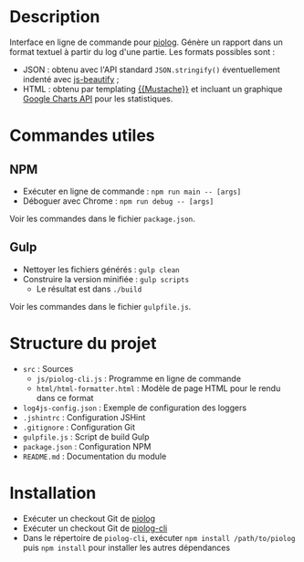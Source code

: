 # Description

Interface en ligne de commande pour [piolog](https://github.com/cicithesquirrel/piolog). Génère un rapport dans un format textuel à partir du log d'une partie. Les formats possibles sont :
  * JSON : obtenu avec l'API standard `JSON.stringify()` éventuellement indenté avec [js-beautify](https://www.npmjs.com/package/js-beautify) ;
  * HTML : obtenu par templating [{{Mustache}}](http://mustache.github.io/) et incluant un graphique [Google Charts API](https://developers.google.com/chart/) pour les statistiques.

# Commandes utiles

## NPM

  * Exécuter en ligne de commande : `npm run main -- [args]`
  * Déboguer avec Chrome : `npm run debug -- [args]`

Voir les commandes dans le fichier `package.json`.

## Gulp

  * Nettoyer les fichiers générés : `gulp clean`
  * Construire la version minifiée : `gulp scripts`
    * Le résultat est dans `./build`

Voir les commandes dans le fichier `gulpfile.js`.

# Structure du projet

  * `src` : Sources
    * `js/piolog-cli.js` : Programme en ligne de commande
    * `html/html-formatter.html` : Modèle de page HTML pour le rendu dans ce format
  * `log4js-config.json` : Exemple de configuration des loggers
  * `.jshintrc` : Configuration JSHint
  * `.gitignore` : Configuration Git
  * `gulpfile.js` : Script de build Gulp
  * `package.json` : Configuration NPM
  * `README.md` : Documentation du module

# Installation

  * Exécuter un checkout Git de [piolog](https://github.com/cicithesquirrel/piolog)
  * Exécuter un checkout Git de [piolog-cli](https://github.com/cicithesquirrel/piolog-cli)
  * Dans le répertoire de `piolog-cli`, exécuter `npm install /path/to/piolog` puis `npm install` pour installer les autres dépendances
